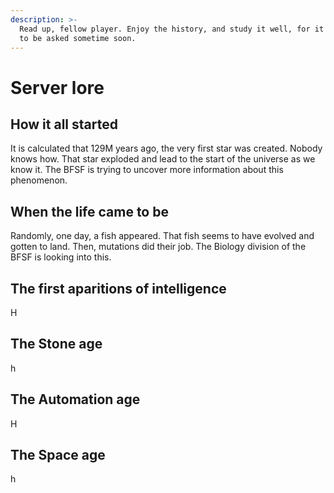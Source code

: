 ```yaml
---
description: >-
  Read up, fellow player. Enjoy the history, and study it well, for it's going
  to be asked sometime soon.
---
```


# Server lore

## How it all started

It is calculated that 129M years ago, the very first star was created. Nobody knows how. That star exploded and lead to the start of the universe as we know it. The BFSF is trying to uncover more information about this phenomenon.

## When the life came to be

Randomly, one day, a fish appeared. That fish seems to have evolved and gotten to land. Then, mutations did their job. The Biology division of the BFSF is looking into this.

## **The first aparitions of intelligence**

H

## The Stone age

h

## The Automation age

H

## The Space age

h

